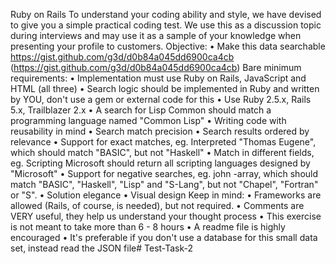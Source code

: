 Ruby on Rails 
To understand your coding ability and style, we have devised to give you a simple practical coding test. We use this as a discussion topic during interviews and may use it as a sample of your knowledge when presenting your profile to customers.
Objective:
 • Make this data searchable https://gist.github.com/g3d/d0b84a045dd6900ca4cb (https://gist.github.com/g3d/d0b84a045dd6900ca4cb)
Bare minimum requirements:
 • Implementation must use Ruby on Rails, JavaScript and HTML (all three)
 • Search logic should be implemented in Ruby and written by YOU, don't use a gem or external code for this
 • Use Ruby 2.5.х, Rails 5.х, Trailblazer 2.х
 • A search for Lisp Common should match a programming language named "Common Lisp"
 • Writing code with reusability in mind
 • Search match precision
 • Search results ordered by relevance
 • Support for exact matches, eg. Interpreted "Thomas Eugene", which should match "BASIC", but not "Haskell"
 • Match in different fields, eg. Scripting Microsoft should return all scripting languages designed by "Microsoft"
 • Support for negative searches, eg. john -array, which should match "BASIC", "Haskell", "Lisp" and "S-Lang", but not "Chapel", "Fortran" or "S".
 • Solution elegance
 • Visual design
Keep in mind:
 • Frameworks are allowed (Rails, of course, is needed), but not required.
 • Comments are VERY useful, they help us understand your thought process
 • This exercise is not meant to take more than 6 - 8 hours
 • A readme file is highly encouraged
 • It's preferable if you don't use a database for this small data set, instead read the JSON file# Test-Task-2
